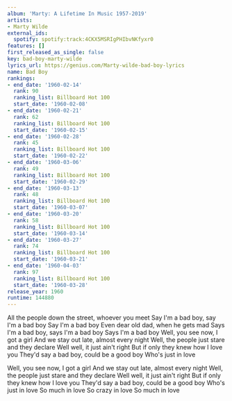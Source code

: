 ```yaml
---
album: 'Marty: A Lifetime In Music 1957-2019'
artists:
- Marty Wilde
external_ids:
  spotify: spotify:track:4CKX5MSRIgPHIbvNKfyxr0
features: []
first_released_as_single: false
key: bad-boy-marty-wilde
lyrics_url: https://genius.com/Marty-wilde-bad-boy-lyrics
name: Bad Boy
rankings:
- end_date: '1960-02-14'
  rank: 90
  ranking_list: Billboard Hot 100
  start_date: '1960-02-08'
- end_date: '1960-02-21'
  rank: 62
  ranking_list: Billboard Hot 100
  start_date: '1960-02-15'
- end_date: '1960-02-28'
  rank: 45
  ranking_list: Billboard Hot 100
  start_date: '1960-02-22'
- end_date: '1960-03-06'
  rank: 49
  ranking_list: Billboard Hot 100
  start_date: '1960-02-29'
- end_date: '1960-03-13'
  rank: 48
  ranking_list: Billboard Hot 100
  start_date: '1960-03-07'
- end_date: '1960-03-20'
  rank: 58
  ranking_list: Billboard Hot 100
  start_date: '1960-03-14'
- end_date: '1960-03-27'
  rank: 74
  ranking_list: Billboard Hot 100
  start_date: '1960-03-21'
- end_date: '1960-04-03'
  rank: 97
  ranking_list: Billboard Hot 100
  start_date: '1960-03-28'
release_year: 1960
runtime: 144880
---
```

All the people down the street, whoever you meet
Say I'm a bad boy, say I'm a bad boy
Say I'm a bad boy
Even dear old dad, when he gets mad
Says I'm a bad boy, says I'm a bad boy
Says I'm a bad boy
Well, you see now, I got a girl
And we stay out late, almost every night
Well, the people just stare and they declare
Well well, it just ain't right
But if only they knew how I love you
They'd say a bad boy, could be a good boy
Who's just in love

Well, you see now, I got a girl
And we stay out late, almost every night
Well, the people just stare and they declare
Well well, it just ain't right
But if only they knew how I love you
They'd say a bad boy, could be a good boy
Who's just in love
So much in love
So crazy in love
So much in love
